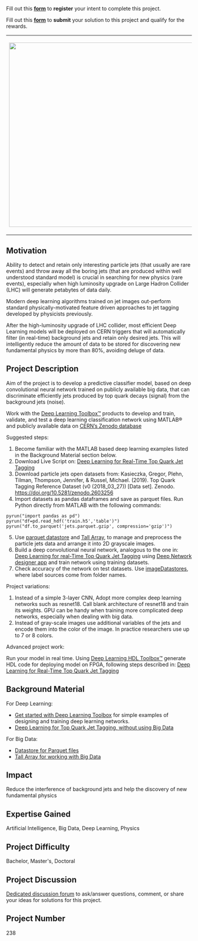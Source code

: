 Fill out this <strong>[form](https://www.mathworks.com/academia/student-challenge/mathworks-excellence-in-innovation-signup.html?tfa_1=Top%20Quark%20Detection%20with%20Deep%20Learning%20and%20Big%20Data&tfa_2=238)</strong> to **register** your intent to complete this project.

Fill out this <strong>[form](https://www.mathworks.com/academia/student-challenge/mathworks-excellence-in-innovation-submission-form.html?tfa_1=Top%20Quark%20Detection%20with%20Deep%20Learning%20and%20Big%20Data&tfa_2=238)</strong> to **submit** your solution to this project and qualify for the rewards.

<table>
<td><img src="https://gist.githubusercontent.com/robertogl/e0115dc303472a9cfd52bbbc8edb7665/raw/topQuark.png"  width=500 /></td>
<td><p><h1>Top Quark Detection with Deep Learning and Big Data</h1></p>
<p>Develop a predictive classifier model able to discriminate jets produced by top quark decays from the background jets</p>
</table>

## Motivation

Ability to detect and retain only interesting particle jets (that usually are rare events) and throw away all the boring jets (that are produced within well understood standard model) is crucial in searching for new physics (rare events), especially when high luminosity upgrade on Large Hadron Collider (LHC) will generate petabytes of data daily. 

 Modern deep learning algorithms trained on jet images out-perform standard physically-motivated feature driven approaches to jet tagging developed by physicists previously.
 
After the high-luminosity upgrade of LHC collider, most efficient Deep Learning models will be deployed on CERN triggers that will automatically filter (in real-time) background jets and retain only desired jets. This will intelligently reduce the amount of data to be stored for discovering new fundamental physics by more than 80%, avoiding deluge of data. 


## Project Description

Aim of the project is to develop a predictive classifier model, based on deep convolutional neural network trained on publicly available big data, that can discriminate efficiently jets produced by top quark decays (signal) from the background jets (noise). 

Work with the [Deep Learning Toolbox™](https://www.mathworks.com/products/deep-learning.html) products to develop and train, validate, and test a deep learning classification network using MATLAB® and publicly available data on [CERN’s Zenodo database](https://zenodo.org/record/2603256#.Y20xysvMLmE)
 
Suggested steps: 

1.	Become familiar with the MATLAB based deep learning examples listed in the Background Material section below. 
2.	Download Live Script on: [Deep Learning for Real-Time Top Quark Jet Tagging](https://www.mathworks.com/matlabcentral/fileexchange/105635-deep-learning-for-real-time-top-quark-jet-tagging?s_tid=srchtitle)
3.	Download particle jets open datasets from: Kasieczka, Gregor, Plehn, Tilman, Thompson, Jennifer, &amp; Russel, Michael. (2019). Top Quark Tagging Reference Dataset (v0 (2018_03_27)) [Data set]. Zenodo. https://doi.org/10.5281/zenodo.2603256
4.	Import datasets as pandas dataframes and save as parquet files.
Run Python directly from MATLAB with the following commands:
```
pyrun("import pandas as pd") 
pyrun("df=pd.read_hdf('train.h5','table')")
pyrun("df.to_parquet('jets.parquet.gzip', compression='gzip')")
```
5.	Use [parquet datastore]( https://www.mathworks.com/help/matlab/ref/matlab.io.datastore.parquetdatastore.html) and [Tall Array](https://www.mathworks.com/help/matlab/tall-arrays.html), to manage and preprocess the particle jets data and arrange it into 2D grayscale images. 
6.	Build a deep convolutional neural network, analogous to the one in: [Deep Learning for real-Time Top Quark Jet Tagging](https://www.mathworks.com/matlabcentral/fileexchange/105635-deep-learning-for-real-time-top-quark-jet-tagging?s_tid=srchtitle) using [Deep Network designer app](https://www.mathworks.com/help/deeplearning/ref/deepnetworkdesigner-app.html) and train network using training datasets.
7.	Check accuracy of the network on test datasets. Use [imageDatastores](https://www.mathworks.com/help/matlab/ref/matlab.io.datastore.imagedatastore.html), where label sources come from folder names.

Project variations: 

1.	Instead of a simple 3-layer CNN, Adopt more complex deep learning networks such as resnet18. Call blank architecture of resnet18 and train its weights. GPU can be handy when training more complicated deep networks, especially when dealing with  big data. 
2.	Instead of gray-scale images use additional variables of the jets and encode them into the color of the image. In practice researchers use up to 7 or 8 colors.
 
Advanced project work: 

Run your model in real time. Using [Deep Learning HDL Toolbox™](https://www.mathworks.com/products/deep-learning-hdl.html) generate HDL code for deploying model on FPGA, following steps described in: [Deep Learning for Real-Time Top Quark Jet Tagging](https://www.mathworks.com/matlabcentral/fileexchange/105635-deep-learning-for-real-time-top-quark-jet-tagging?s_tid=srchtitle)


## Background Material

For Deep Learning:
-	[Get started with Deep Learning Toolbox](https://www.mathworks.com/help/deeplearning/examples.html?category=getting-started-with-deep-learning-toolbox&exampleproduct=all&s_tid=CRUX_lftnav) for simple examples of designing and training deep learning networks. 
-	[Deep Learning for Top Quark Jet Tagging, without using Big Data](https://www.mathworks.com/matlabcentral/fileexchange/105635-deep-learning-for-real-time-top-quark-jet-tagging?s_tid=srchtitle) 

For Big Data:
-	[Datastore for Parquet files](https://www.mathworks.com/help/matlab/ref/matlab.io.datastore.parquetdatastore.html) 
- [Tall Array for working with Big Data](https://www.mathworks.com/help/matlab/ref/tall.tall.html) 


## Impact

Reduce the interference of background jets and help the discovery of new fundamental physics

## Expertise Gained 

Artificial Intelligence, Big Data, Deep Learning, Physics 


## Project Difficulty

Bachelor, Master's, Doctoral

## Project Discussion

[Dedicated discussion forum](https://github.com/mathworks/MathWorks-Excellence-in-Innovation/discussions/74) to ask/answer questions, comment, or share your ideas for solutions for this project.

## Project Number

238
